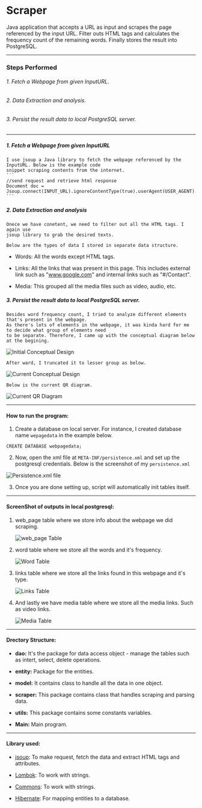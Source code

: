 # Scraper
Java application that accepts a URL as input and scrapes the page referenced by the input URL. Filter outs HTML tags and calculates the frequency count of the remaining words. Finally stores the result into PostgreSQL.

---


### Steps Performed

###### 1. Fetch a Webpage from given InputURL.
###### 2. Data Extraction and analysis.
###### 3. Persist the result data to local PostgreSQL server.

-----------------

##### 1. Fetch a Webpage from given InputURL

    I use jsoup a Java library to fetch the webpage referenced by the InputURL. Below is the example code 
    snippet scraping contents from the internet.
    ```
    //send request and retrieve html response
    Document doc = Jsoup.connect(INPUT_URL).ignoreContentType(true).userAgent(USER_AGENT).get();
    ```


##### 2. Data Extraction and analysis

    Onece we have conetent, we need to filter out all the HTML tags. I again use
    jsoup library to grab the desired texts.
    
    Below are the types of data I stored in separate data structure.
    
    
  -   Words: All the words except HTML tags.
      
  -   Links: All the links that was present in this page. This includes external link such as "www.google.com" 
            and internal links such as "#/Contact".
            
  -   Media: This grouped all the media files such as video, audio, etc.




##### 3. Persist the result data to local PostgreSQL server.

    Besides word frequency count, I tried to analyze different elements that's present in the webpage.
    As there's lots of elements in the webpage, it was kinda hard for me to decide what group of elements need 
    to be separate. Therefore, I came up with the conceptual diagram below at the begining. 
    
   ![Initial Conceptual Design](pics/initialConceptual.png "Initial Conceptual Design")
    
    
    After ward, I truncated it to lesser group as below.

   ![Current Conceptual Design](pics/laterConceptual.png "Current Conceptual design")
    
    Below is the current QR diagram.

   ![Current QR Diagram](pics/CurrentQRDiagram.png "Current QR Diagram")


-----------------

#### How to run the program:

1. Create a database on local server. For instance, I created database name `wepagedata` 
in the example below.

```postgresql
CREATE DATABASE webpagedata;
```

2. Now, open the xml file at `META-INF/persistence.xml` and set up the postgresql 
credentials. Below is the screenshot of my `persistence.xml`

![Persistence.xml file](pics/persistence.png "Persistence.xml file")

3. Once you are done setting up, script will automatically init tables itself.



-----------------

#### ScreenShot of outputs in local postgresql:

1. web_page table where we store info about the webpage we did scraping.

    ![web_page Table](pics/webpageTable.png "web_page Table")

2. word table where we store all the words and it's frequency.

    ![Word Table](pics/wordTable.png "Word Table")

3. links table where we store all the links found in this webpage and it's type.

    ![Links Table](pics/LinksTable.png "Links Table")

4. And lastly we have media table where we store all the media links. Such as video links.

    ![Media Table](pics/MediaTable.png "Media Table")
    
    
-----------------
    
#### Drectory Structure:

- __dao:__ It's the package for data access object - manage the tables such as intert, select, delete operations.

- __entity:__  Package for the entities.

- __model:__ It contains class to handle all the data in one object.

- __scraper:__ This package contains class that handles scraping and parsing data.

- __utils:__ This package contains some constants variables.

- __Main:__ Main program.


-----------------

#### Library used:

- [jsoup](https://jsoup.org/): To make request, fetch the data and extract HTML tags and attributes.

- [Lombok](https://projectlombok.org/): To work with strings.

- [Commons](https://commons.apache.org/): To work with strings.

- [Hibernate](http://hibernate.org/): For mapping entities to a database.




